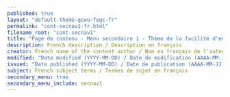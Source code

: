 ```yaml
---
published: true
layout: "default-theme-gcwu-fegc-fr"
permalink: "cont-secnav1-fr.html"
filename_root: "cont-secnav1"
title: "Page de contenu - Menu secondaire 1 - Thème de la facilité d'emploi Web GC"
description: French description / Description en français
creator: French name of the content author / Nom en français de l'auteur du contenu
modified: "Date modified (YYYY-MM-DD) / Date de modification (AAAA-MM-JJ)"
issued: "Date published (YYYY-MM-DD) / Date de publication (AAAA-MM-JJ)"
subject: French subject terms / Termes de sujet en français
secondary_menu: true
secondary_menu_include: secnav1
---
```


